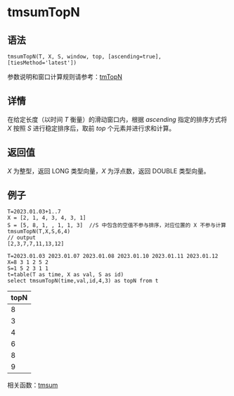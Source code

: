 # tmsumTopN

## 语法

`tmsumTopN(T, X, S, window, top, [ascending=true],
[tiesMethod='latest'])`

参数说明和窗口计算规则请参考：[tmTopN](../themes/tmTopN.html)

## 详情

在给定长度（以时间 *T* 衡量）的滑动窗口内，根据 *ascending* 指定的排序方式将 *X*
按照 *S* 进行稳定排序后，取前 *top* 个元素并进行求和计算。

## 返回值

*X* 为整型，返回 LONG 类型向量，*X* 为浮点数，返回 DOUBLE 类型向量。

## 例子

```
T=2023.01.03+1..7
X = [2, 1, 4, 3, 4, 3, 1]
S = [5, 8, 1, , 1, 1, 3]  //S 中包含的空值不参与排序，对应位置的 X 不参与计算
tmsumTopN(T,X,S,6,4)
// output
[2,3,7,7,11,13,12]

T=2023.01.03 2023.01.07 2023.01.08 2023.01.10 2023.01.11 2023.01.12
X=8 3 1 2 5 2
S=1 5 2 3 1 1
t=table(T as time, X as val, S as id)
select tmsumTopN(time,val,id,4,3) as topN from t
```

| topN |
| --- |
| 8 |
| 3 |
| 4 |
| 6 |
| 8 |
| 9 |

相关函数：[tmsum](tmsum.html)

